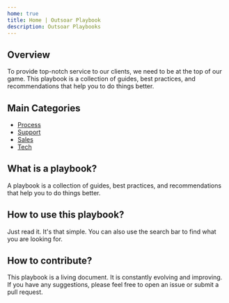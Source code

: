 ```yaml
---
home: true
title: Home | Outsoar Playbook
description: Outsoar Playbooks
---
```


## Overview

To provide top-notch service to our clients, we need to be at the top of our game. This playbook is a collection of guides, best practices, and recommendations that help you to do things better.

## Main Categories

- [Process](process/index.md)
- [Support](support/index.md)
- [Sales](sales/index.md)
- [Tech](tech/index.md)

## What is a playbook?

A playbook is a collection of guides, best practices, and recommendations that help you to do things better.

## How to use this playbook?

Just read it. It's that simple. You can also use the search bar to find what you are looking for.

## How to contribute?

This playbook is a living document. It is constantly evolving and improving. If you have any suggestions, please feel free to open an issue or submit a pull request.
